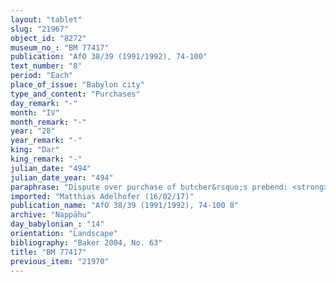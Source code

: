 ```yaml
---
layout: "tablet"
slug: "21967"
object_id: "8272"
museum_no_: "BM 77417"
publication: "AfO 38/39 (1991/1992), 74-100"
text_number: "8"
period: "Each"
place_of_issue: "Babylon city"
type_and_content: "Purchases"
day_remark: "-"
month: "IV"
month_remark: "-"
year: "28"
year_remark: "-"
king: "Dar"
king_remark: "-"
julian_date: "494"
julian_date_year: "494"
paraphrase: "Dispute over purchase of butcher&rsquo;s prebend: <strong>B</strong> raises a claim on the butcher&rsquo;s prebend before I&scaron;hara that <strong>C</strong> bought from <strong>A<sub>2 </sub></strong>(cf. BM77478+) and regarding which <strong><sup>f</sup>A<sub>1</sub></strong> drew up a promissory note (<em>uˀiltu</em>) over 3 minas of white cut silver of 1/8 alloy (cf. BM77521). <strong><sup>f</sup>A<sub>1</sub></strong> pays <strong>B</strong> 1 mina of white silver to settle the dispute. A clause against further litigation follows, including the return of the 1 mina of silver to <strong><sup>f</sup>A<sub>1</sub></strong> and this tablet to <strong>B</strong> in case of further claims. 7 witnesses and the scribe (Nab&ucirc;-iqī&scaron;a/&Scaron;umu-iddin//Lēˀ&ecirc;a).<br /> &nbsp;<br /> <strong><sup>f</sup></strong><strong>A<sub>1</sub></strong> = Kabtāya/Damqia; <strong>A<sub>2</sub></strong> = Ana-Bēl-ēre&scaron;/Nab&ucirc;-aplu-iddin/Ileˀˀi-Marduk;<strong> B</strong> = Bēl-iddin/Nergal-u&scaron;ēzib//Ileˀˀi-Marduk; <strong>C</strong> = &Scaron;ellebu/Iddin-Nab&ucirc;//Nappāhu<br /> &nbsp;"
imported: "Matthias Adelhofer (16/02/17)"
publication_name: "AfO 38/39 (1991/1992), 74-100 8"
archive: "Nappāhu"
day_babylonian_: "14"
orientation: "Landscape"
bibliography: "Baker 2004, No. 63"
title: "BM 77417"
previous_item: "21970"
---
```

